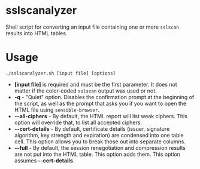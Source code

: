 # sslscanalyzer
Shell script for converting an input file containing one or more `sslscan` results into HTML tables.

# Usage
```
./sslscanalyzer.sh [input file] [options]
```

* **[input file]** is required and must be the first parameter. It does not matter if the color-coded `sslscan` output was used or not.
* **-q** - "Quiet" option. Disables the confirmation prompt at the beginning of the script, as well as the prompt that asks you if you want to open the HTML file using `sensible-browser`.
* **--all-ciphers** - By default, the HTML report will list weak ciphers. This option will override that, to list all accepted ciphers.
*  **--cert-details** - By default, certificate details (issuer, signature algorithm, key strength and expiration) are condensed into one table cell. This option allows you to break those out into separate columns.
* **--full** - By default, the session renegotiation and compression results are not put into the HTML table. This option adds them. This option assumes **--cert-details**.
